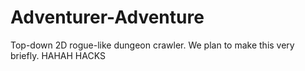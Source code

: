 # Adventurer-Adventure
Top-down 2D rogue-like dungeon crawler. We plan to make this very briefly.
HAHAH HACKS
